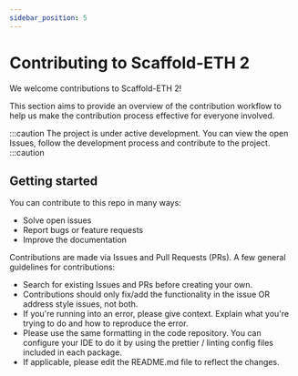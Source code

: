 ```yaml
---
sidebar_position: 5
---
```


# Contributing to Scaffold-ETH 2

We welcome contributions to Scaffold-ETH 2!

This section aims to provide an overview of the contribution workflow to help us make the contribution process effective for everyone involved.

:::caution
The project is under active development. You can view the open Issues, follow the development process and contribute to the project.
:::caution

## Getting started

You can contribute to this repo in many ways:

- Solve open issues
- Report bugs or feature requests
- Improve the documentation

Contributions are made via Issues and Pull Requests (PRs). A few general guidelines for contributions:

- Search for existing Issues and PRs before creating your own.
- Contributions should only fix/add the functionality in the issue OR address style issues, not both.
- If you're running into an error, please give context. Explain what you're trying to do and how to reproduce the error.
- Please use the same formatting in the code repository. You can configure your IDE to do it by using the prettier / linting config files included in each package.
- If applicable, please edit the README.md file to reflect the changes.